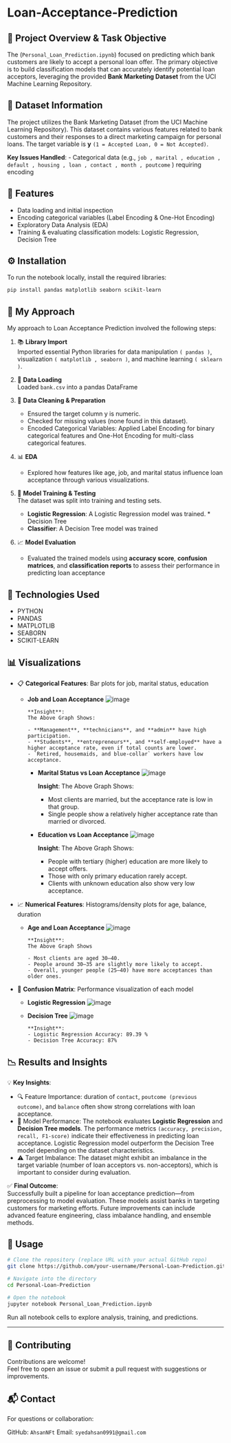 # Loan-Acceptance-Prediction

## 📌 Project Overview & Task Objective

The (`Personal_Loan_Prediction.ipynb`) focused on predicting which bank customers are likely to accept a personal loan offer.
The primary objective is to build classification models that can accurately identify
potential loan acceptors, leveraging the provided **Bank Marketing Dataset** from the UCI
Machine Learning Repository.

## 📂 Dataset Information
The project utilizes the Bank Marketing Dataset (from the UCI Machine Learning
Repository). This dataset contains various features related to bank customers and their
responses to a direct marketing campaign for personal loans. The target variable is **y**
`(1 = Accepted Loan, 0 = Not Accepted)`.

**Key Issues Handled**: - Categorical data (e.g., `job , marital , education , default ,
housing , loan , contact , month , poutcome` ) requiring encoding

## 🔧 Features

-  Data loading and initial inspection  
-  Encoding categorical variables (Label Encoding & One-Hot Encoding)  
-  Exploratory Data Analysis (EDA)  
-  Training & evaluating classification models: Logistic Regression, Decision Tree  

## ⚙️ Installation

To run the notebook locally, install the required libraries:

```bash
pip install pandas matplotlib seaborn scikit-learn
```

## 🚀 My Approach
My approach to Loan Acceptance Prediction involved the following steps:

1. 📚 **Library Import**  
   Imported essential Python libraries for data manipulation `( pandas )`,
   visualization `( matplotlib , seaborn )`, and machine learning `( sklearn )`.
   
3. 📄 **Data Loading**  
   Loaded `bank.csv` into a pandas DataFrame

4. 🧹 **Data Cleaning & Preparation**  
   - Ensured the target column y is numeric.
   - Checked for missing values (none found in this dataset).
   -  Encoded Categorical Variables: Applied Label Encoding for binary categorical features and One-Hot Encoding for multi-class
      categorical features.
    
6. 📊 **EDA**  
   - Explored how features like age, job, and marital status influence loan acceptance through various visualizations.
     
7. 🤖 **Model Training & Testing**  
   The dataset was split into training and testing sets.
   - **Logistic Regression**: A Logistic Regression model was trained. * Decision Tree
   - **Classifier**: A Decision Tree model was trained
     
8. 📈 **Model Evaluation**  
   - Evaluated the trained models using **accuracy score**, **confusion matrices**, and **classification reports** to
     assess their performance in predicting loan acceptance

## 🧰 Technologies Used

- PYTHON  
-  PANDAS  
-  MATPLOTLIB  
-  SEABORN  
-  SCIKIT-LEARN

## 📊 Visualizations

- 📋 **Categorical Features**: Bar plots for job, marital status, education
  - **Job and Loan Acceptance**
    ![image](https://github.com/user-attachments/assets/69fee8e0-3ca9-4d81-9cb6-b4fb6c2588ba)


        **Insight**:
        The Above Graph Shows:

        - **Management**, **technicians**, and **admin** have high participation.
        - **Students**, **entrepreneurs**, and **self-employed** have a higher acceptance rate, even if total counts are lower.
        - `Retired, housemaids, and blue-collar` workers have low acceptance.
    
    - **Marital Status vs Loan Acceptance**
      ![image](https://github.com/user-attachments/assets/3f73bc53-da8e-458b-b234-3b11fb33d97f)


        **Insight**:
        The Above Graph Shows:

        - Most clients are married, but the acceptance rate is low in that group.
        - Single people show a relatively higher acceptance rate than married or divorced.

    - **Education vs Loan Acceptance**
      ![image](https://github.com/user-attachments/assets/8a54e9d3-74bf-472b-be0e-43a1f27afa40)

      
        **Insight**:
        The Above Graph Shows:
        
        - People with tertiary (higher) education are more likely to accept offers.
        - Those with only primary education rarely accept.
        - Clients with unknown education also show very low acceptance.

  
- 📈 **Numerical Features**: Histograms/density plots for age, balance, duration
  - **Age and Loan Acceptance**
    ![image](https://github.com/user-attachments/assets/b22fb091-a04f-44e0-b636-2d9df8023ef1)


        **Insight**:
        The Above Graph Shows

        - Most clients are aged 30–40.
        - People around 30–35 are slightly more likely to accept.
        - Overall, younger people (25–40) have more acceptances than older ones.
  
- 🔁 **Confusion Matrix**: Performance visualization of each model
  - **Logistic Regression**
    ![image](https://github.com/user-attachments/assets/da15795d-7889-4f73-9356-3245c8b73553)

  - **Decision Tree**
    ![image](https://github.com/user-attachments/assets/a1279989-4dae-48a7-a1dd-c1059155c574)
    
        **Insight**:
        - Logistic Regression Accuracy: 89.39 %
        - Decision Tree Accuracy: 87%


## 📉 Results and Insights

💡 **Key Insights**:

- 🔍 Feature Importance:  duration of `contact`, `poutcome (previous outcome)`, and `balance` often show strong correlations with loan acceptance.  
- 🧠 Model Performance: The notebook evaluates **Logistic Regression** and **Decision Tree models**. The performance metrics `(accuracy, precision, recall, F1-score)`
     indicate their effectiveness in predicting loan acceptance. Logistic Regression model outperform the Decision Tree model depending on the dataset characteristics.  
- ⚠️ Target Imbalance: The dataset might exhibit an imbalance in the target variable (number of loan acceptors vs. non-acceptors), which is important to consider during evaluation.


✅ **Final Outcome**:  
Successfully built a pipeline for loan acceptance prediction—from preprocessing to model evaluation. These models assist banks in targeting customers for marketing efforts. Future improvements can include advanced feature engineering, class imbalance handling, and ensemble methods.


## 📎 Usage

```bash
# Clone the repository (replace URL with your actual GitHub repo)
git clone https://github.com/your-username/Personal-Loan-Prediction.git

# Navigate into the directory
cd Personal-Loan-Prediction

# Open the notebook
jupyter notebook Personal_Loan_Prediction.ipynb
```

Run all notebook cells to explore analysis, training, and predictions.

---


## 🤝 Contributing

Contributions are welcome!  
Feel free to open an issue or submit a pull request with suggestions or improvements.

## 📬 Contact
For questions or collaboration:

GitHub: `AhsanNFt`
Email: `syedahsan0991@gmail.com`
